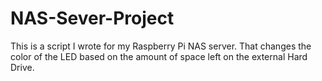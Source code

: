 # NAS-Sever-Project
This is a script I wrote for my Raspberry Pi NAS server. That changes the color of the LED based on the amount of space left on the external Hard Drive.
